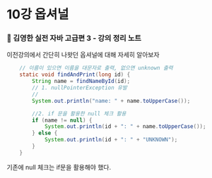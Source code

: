 # 10강 옵셔널
### 📝 김영한 실전 자바 고급편 3 - 강의 정리 노트

이전강의에서 간단히 나왓던 옵셔널에 대해 자세히 알아보자

```java
    // 이름이 있으면 이름을 대문자로 출력, 없으면 unknown 출력
    static void findAndPrint(long id) {
        String name = findNameById(id);
        // 1. nullPointerException 유발
        //
        System.out.println("name: " + name.toUpperCase());

        //2. if 문을 활용한 null 체크 활용
        if (name != null) {
            System.out.println(id + ": " + name.toUpperCase());
        } else {
            System.out.println(id + ": " + "UNKNOWN");
        }
    }
```
기존에 null 체크는 if문을 활용해야 했다.


